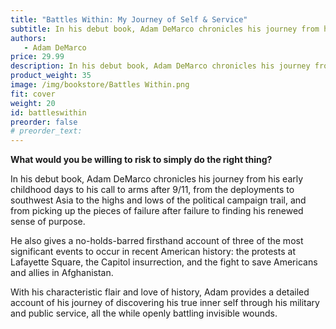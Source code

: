 ```yaml
---
title: "Battles Within: My Journey of Self & Service"
subtitle: In his debut book, Adam DeMarco chronicles his journey from his early childhood days to his call to arms after 9/11
authors:
   - Adam DeMarco
price: 29.99
description: In his debut book, Adam DeMarco chronicles his journey from his early childhood days to his call to arms after 9/11
product_weight: 35
image: /img/bookstore/Battles Within.png
fit: cover
weight: 20
id: battleswithin
preorder: false
# preorder_text: 
---
```


**What would you be willing to risk to simply do the right thing?**

In his debut book, Adam DeMarco chronicles his journey from his early childhood days to his call to arms after 9/11, from the deployments to southwest Asia to the highs and lows of the political campaign trail, and from picking up the pieces of failure after failure to finding his renewed sense of purpose.

He also gives a no-holds-barred firsthand account of three of the most significant events to occur in recent American history: the protests at Lafayette Square, the Capitol insurrection, and the fight to save Americans and allies in Afghanistan.

With his characteristic flair and love of history, Adam provides a detailed account of his journey of discovering his true inner self through his military and public service, all the while openly battling invisible wounds.
